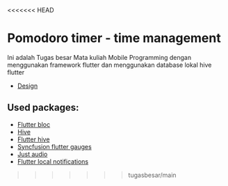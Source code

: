 <<<<<<< HEAD
# Pomodoro timer - time management

Ini adalah Tugas besar Mata kuliah Mobile Programming dengan menggunakan framework flutter dan menggunakan database lokal hive flutter

- [Design](https://dribbble.com/shots/11897384-Pomodoro-Timer-App?utm_source=Clipboard_Shot&utm_campaign=Novaslide&utm_content=Pomodoro%20Timer%20App&utm_medium=Social_Share&utm_source=Clipboard_Shot&utm_campaign=Novaslide&utm_content=Pomodoro%20Timer%20App&utm_medium=Social_Share)


## Used packages:
- [Flutter bloc](https://pub.dev/packages/flutter_bloc)
- [Hive](https://pub.dev/packages/hive)
- [Flutter hive](https://pub.dev/packages/hive_flutter)
- [Syncfusion flutter gauges](https://pub.dev/packages/syncfusion_flutter_gauges)
- [Just audio](https://pub.dev/packages/just_audio)
- [Flutter local notifications](https://pub.dev/packages/flutter_local_notifications)


>>>>>>> tugasbesar/main

